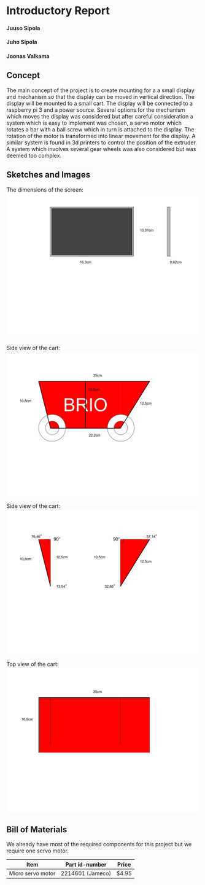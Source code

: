 # Introductory Report

#### Juuso Sipola
#### Juho Sipola
#### Joonas Valkama

## Concept
The main concept of the project is to create mounting for a a small display and mechanism so that the display can be moved in vertical direction.
The display will be mounted to a small cart. The display will be connected to a raspberry pi 3 and a power source.
Several options for the mechanism which moves the display was considered but after careful consideration a system which is easy to implement was chosen, a servo motor which rotates a bar with a ball screw which in turn is attached to the display.
The rotation of the motor is transformed into linear movement for the display. A similar system is found in 3d printers to control the position of the extruder.
A system which involves several gear wheels was also considered but was deemed too complex.

## Sketches and Images

The dimensions of the screen:
![Screen](../images/screen.jpg)

Side view of the cart:
![Side view](../images/side1.jpg)

Side view of the cart:
![Side view](../images/cart-side2.jpg)

Top view of the cart:
![Top view](../images/cart-top.jpg)

## Bill of Materials
We already have most of the required components for this project but we require one servo motor.

Item | Part id-number | Price
-----| ---------------|------
Micro servo motor | 2214601 (Jameco) | $4.95
 
 
